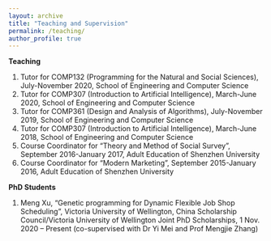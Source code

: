```yaml
---
layout: archive
title: "Teaching and Supervision"
permalink: /teaching/
author_profile: true
---
```


**Teaching**
1. Tutor for COMP132 (Programming for the Natural and Social Sciences), July-November 2020, School of Engineering and Computer Science
2. Tutor for COMP307 (Introduction to Artificial Intelligence), March-June 2020, School of Engineering and Computer Science
3. Tutor for COMP361 (Design and Analysis of Algorithms), July-November 2019, School of Engineering and Computer Science
4. Tutor for COMP307 (Introduction to Artificial Intelligence), March-June 2018, School of Engineering and Computer Science
5. Course Coordinator for “Theory and Method of Social Survey”, September 2016-January 2017, Adult Education of Shenzhen University
6. Course Coordinator for “Modern Marketing”, September 2015-January 2016, Adult Education of Shenzhen University

**PhD Students**
1. Meng Xu, “Genetic programming for Dynamic Flexible Job Shop Scheduling”, Victoria University of Wellington, China Scholarship Council/Victoria
University of Wellington Joint PhD Scholarships, 1 Nov. 2020 – Present (co-supervised with Dr Yi Mei and Prof Mengjie Zhang)
